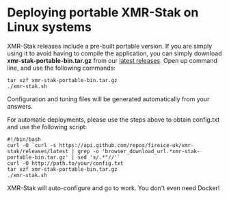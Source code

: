 # Deploying portable **XMR-Stak** on Linux systems

XMR-Stak releases include a pre-built portable version. If you are simply using it to avoid having to compile the application, you can simply download **xmr-stak-portable-bin.tar.gz** from our [latest releases](https://github.com/fireice-uk/xmr-stak/releases/latest). Open up command line, and use the following commands:

```
tar xzf xmr-stak-portable-bin.tar.gz
./xmr-stak.sh
```

Configuration and tuning files will be generated automatically from your answers.

For automatic deployments, please use the steps above to obtain config.txt and use the following script:

```
#!/bin/bash
curl -O `curl -s https://api.github.com/repos/fireice-uk/xmr-stak/releases/latest | grep -o 'browser_download_url.*xmr-stak-portable-bin.tar.gz' | sed 's/.*"//'`
curl -O http://path.to/your/config.txt
tar xzf xmr-stak-portable-bin.tar.gz
./xmr-stak.sh
```

XMR-Stak will auto-configure and go to work. You don't even need Docker!


